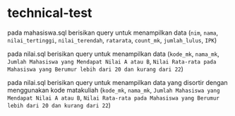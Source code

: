 # technical-test
pada mahasiswa.sql berisikan query untuk menampilkan data (`nim`, `nama`, `nilai_tertinggi`, `nilai_terendah`, `ratarata`, `count_mk`, `jumlah_lulus`, `IPK`)

pada nilai.sql berisikan query untuk menampilkan data (`kode_mk`, `nama_mk`, `Jumlah Mahasiswa yang Mendapat Nilai A atau B`, `Nilai Rata-rata pada Mahasiswa yang Berumur lebih dari 20 dan kurang dari 22`)

pada nilai.sql berisikan query untuk menampilkan data yang disortir dengan menggunakan kode matakuliah (`kode_mk`, `nama_mk`, `Jumlah Mahasiswa yang Mendapat Nilai A atau B`, `Nilai Rata-rata pada Mahasiswa yang Berumur lebih dari 20 dan kurang dari 22`)
